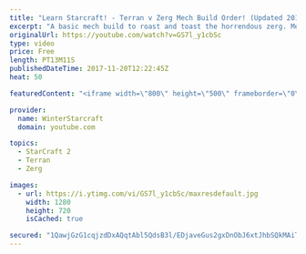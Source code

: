 ```yaml
---
title: "Learn Starcraft! - Terran v Zerg Mech Build Order! (Updated 2018)"
excerpt: "A basic mech build to roast and toast the horrendous zerg. Meant for lower level players looking for some direction! -- Watch live at https://www.twitch.tv/wintergaming"
originalUrl: https://youtube.com/watch?v=GS7l_y1cbSc
type: video
price: Free
length: PT13M11S
publishedDateTime: 2017-11-20T12:22:45Z
heat: 50

featuredContent: "<iframe width=\"800\" height=\"500\" frameborder=\"0\" src=\"https://www.youtube.com/embed/GS7l_y1cbSc\" allow=\"accelerometer; autoplay; encrypted-media; gyroscope; picture-in-picture\" allowfullscreen></iframe>"

provider:
  name: WinterStarcraft
  domain: youtube.com

topics:
  - StarCraft 2
  - Terran
  - Zerg

images:
  - url: https://i.ytimg.com/vi/GS7l_y1cbSc/maxresdefault.jpg
    width: 1280
    height: 720
    isCached: true

secured: "1QawjGzG1cqjzdDxAQqtAbl5QdsB3l/EDjaveGus2gxDnObJ6xtJhbSQkMAiT26dM6Wgo8eDktxCcC7b4yjpn2AXUGexp4OZwzXoK77VayNYkM+WvF81FDsw+H5TJgHVJYSDHKWSunbkPBJDdrgu7bCkfJ8H1+61s9e0UTLTKQt/OnKyUMIg6Yg+C7VOptz47jsn+1Gnt2tBwoSCItAGeau8EgxULMw4DgruAmBUOeaZZLXMZ+UezYbziYuLwGHqZMxk+zmuej1T+1/lSS7rNly5MYNoXxF022uPoeWuKbgJqGSS1JBG7Yy7vr4XJFIvNDvCHZZqgixoT2xPWS64mDcTjjOuqjmrVCo8LbeEU9eKD8aiEOzfHQdGYpU4llDnYdujJ6kanRxUKTkknl/GaLD/kYopXS9zeMl5q/CLB9A=;qJ/E8Mp473WK6NmBWogCtA=="
---
```


